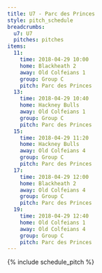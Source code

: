 ```yaml
---
title: U7 - Parc des Princes
style: pitch_schedule
breadcrumbs:
  u7: U7
  pitches: pitches
items:
  11:
    time: 2018-04-29 10:00
    home: Blackheath 2
    away: Old Colfeians 1
    group: Group C
    pitch: Parc des Princes
  13:
    time: 2018-04-29 10:40
    home: Hackney Bulls
    away: Old Colfeians 1
    group: Group C
    pitch: Parc des Princes
  15:
    time: 2018-04-29 11:20
    home: Hackney Bulls
    away: Old Colfeians 4
    group: Group C
    pitch: Parc des Princes
  17:
    time: 2018-04-29 12:00
    home: Blackheath 2
    away: Old Colfeians 4
    group: Group C
    pitch: Parc des Princes
  19:
    time: 2018-04-29 12:40
    home: Old Colfeians 1
    away: Old Colfeians 4
    group: Group C
    pitch: Parc des Princes
---
```


{% include schedule_pitch %}
